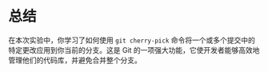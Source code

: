 # 总结

在本次实验中，你学习了如何使用 `git cherry-pick` 命令将一个或多个提交中的特定更改应用到你当前的分支。这是 Git 的一项强大功能，它使开发者能够高效地管理他们的代码库，并避免合并整个分支。
